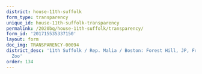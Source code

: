 ```yaml
---
district: house-11th-suffolk
form_type: transparency
unique_id: house-11th-suffolk-transparency
permalink: /2020bq/house-11th-suffolk/transparency/
form_id: '201715535337150'
layout: form
doc_img: TRANSPARENCY-00094
district_desc: '11th Suffolk / Rep. Malia / Boston: Forest Hill, JP, Franklin Park
  Zoo'
order: 134
---
```

